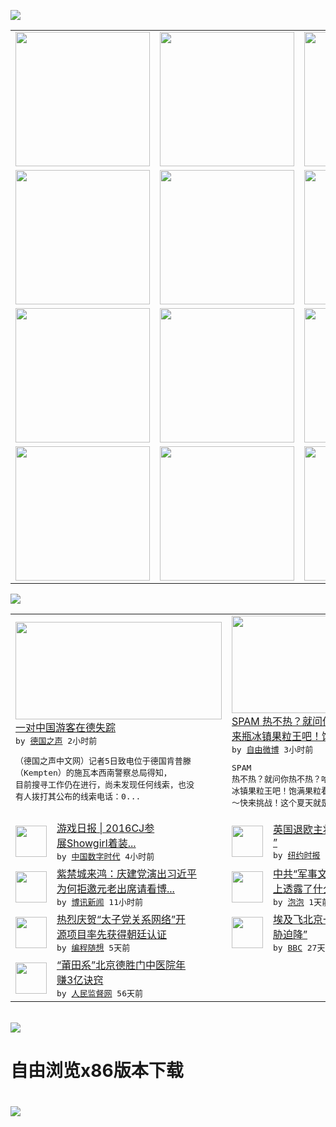 

<a href="https://github.com/greatfire/z/raw/master/FreeBrowser.apk"><img src="https://raw.githubusercontent.com/greatfire/wiki/master/x/header.png" /></a><table><tr><td width="262" align="center" valign="center"><a href="https://github.com/greatfire/wiki/wiki/nyt" title="纽约时报中文网 国际纵览"><img src="https://raw.githubusercontent.com/greatfire/wiki/master/x/nyt_flag.png" width="215"/></a></td><td width="262" align="center" valign="center"><a href="https://github.com/greatfire/wiki/wiki/dw" title=""><img src="https://raw.githubusercontent.com/greatfire/wiki/master/x/dw_flag.png" width="215"/></a></td><td width="262" align="center" valign="center"><a href="https://github.com/greatfire/wiki/wiki/rmjd" title=""><img src="https://raw.githubusercontent.com/greatfire/wiki/master/x/rmjd_flag.png" width="215"/></a></td></tr><tr><td width="262" align="center" valign="center"><a href="https://github.com/paopaonetizen/website" title="泡泡 - 未经审查的互联网信息"><img src="https://raw.githubusercontent.com/greatfire/wiki/master/x/pp_flag.png" width="215"/></a></td><td width="262" align="center" valign="center"><a href="https://github.com/getlantern/mirror" title="以及自由微博和GreatFire.org官方中文论坛"><img src="https://raw.githubusercontent.com/greatfire/wiki/master/x/lantern_flag.png" width="215"/></a></td><td width="262" align="center" valign="center"><a href="https://github.com/cdtmirrors/m/" title=""><img src="https://raw.githubusercontent.com/greatfire/wiki/master/x/cdt_flag.png" width="215"/></a></td></tr><tr><td width="262" align="center" valign="center"><a href="https://github.com/program-think/blog" title="编程随想的博客"><img src="https://raw.githubusercontent.com/greatfire/wiki/master/x/pt_flag.png" width="215"/></a></td><td width="262" align="center" valign="center"><a href="https://github.com/greatfire/wiki/wiki/bbc" title=""><img src="https://raw.githubusercontent.com/greatfire/wiki/master/x/bbc_flag.png" width="215"/></a></td><td width="262" align="center" valign="center"><a href="https://github.com/freeweibo/s" title="自由微博 - 匿名和不受屏蔽的新浪微博搜索"><img src="https://raw.githubusercontent.com/greatfire/wiki/master/x/fw_flag.png" width="215"/></a></td></tr><tr><td width="262" align="center" valign="center"><a href="https://github.com/greatfire/wiki/wiki/google" title=""><img src="https://raw.githubusercontent.com/greatfire/wiki/master/x/google_flag.png" width="215"/></a></td><td width="262" align="center" valign="center"><a href="https://github.com/bxnews/boxun" title=""><img src="https://raw.githubusercontent.com/greatfire/wiki/master/x/bx_flag.png" width="215"/></a></td><td width="262" align="center" valign="center"><a href="https://github.com/greatfire/wiki/wiki/open-source" title="欢迎访问GreatFire.org开发者项目网站"><img src="https://raw.githubusercontent.com/greatfire/wiki/master/x/open-source_flag.png" width="215"/></a></td></tr></table><img src="https://raw.githubusercontent.com/greatfire/wiki/master/x/newsfeed text.png" /><table cols="4"><tr><td colspan="2" width="380"><a href="http://dw.com/p/1JJAj?maca=chi-GK-text-greatfire-all-chinese-15625-xml-mrss"><img src="http://www.dw.com/image/0,,18537194_302,00.jpg" width="330" height="156"/></a></br><a href="http://dw.com/p/1JJAj?maca=chi-GK-text-greatfire-all-chinese-15625-xml-mrss">一对中国游客在德失踪</a></br><kbd> by <a href="http://dw.de">德国之声</a> 2小时前 </kbd></br><pre>（德国之声中文网）记者5日致电位于德国肯普滕<br/>（Kempten）的施瓦本西南警察总局得知，<br/>目前搜寻工作仍在进行，尚未发现任何线索，也没<br/>有人拨打其公布的线索电话：0...</pre></td><td colspan="2" width="380"><a href="https://freeweibo.com/weibo/3993924231862847"><img src="http://ww3.sinaimg.cn/large/aa0a453dgw1f5j2g9uouuj20bn0b00tl.jpg" width="330" height="156"/></a></br><a href="https://freeweibo.com/weibo/3993924231862847">SPAM 热不热？就问你热不热？哈哈哈，<br/>来瓶冰镇果粒王吧！饱…</a></br><kbd> by <a href="https://freeweibo.com/">自由微博</a> 3小时前 </kbd></br><pre>SPAM 热不热？就问你热不热？哈哈哈，来瓶<br/>冰镇果粒王吧！饱满果粒看得见，参与游戏拿奖品<br/>～快来挑战！这个夏天就是要</pre></td></tr><tr><td><img src="http://i1.wp.com/chinadigitaltimes.net/chinese/files/2016/07/215046b3c5e278d2529ada5fa2a80051.jpg?resize=504%2C266" width="50" height="50"/></td><td width="280"><a href="http://feedproxy.google.com/~r/chinadigitaltimes/IyPt/~3/5usW8Pz2h2Q/">游戏日报 | 2016CJ参<br/>展Showgirl着装...</a></br><kbd> by <a href="http://chinadigitaltimes.net/chinese/">中国数字时代</a> 4小时前 </kbd></td><td><img src="https://static01.nyt.com/images/2016/07/05/world/05farage-web2/05farage-web2-articleLarge.jpg" width="50" height="50"/></td><td width="280"><a href="https://d7odklm2qes9e.cloudfront.net/international/20160705/nigel-farage-ukip-brexit/">英国退欧主将法拉奇“功成身退<br/>”</a></br><kbd> by <a href="http://m.cn.nytimes.com/">纽约时报</a> 7小时前 </kbd></td></tr><tr><td><img src="http://www.boxun.com/news/images/2016/07/201607051818china1.jpg" width="50" height="50"/></td><td width="280"><a href="http://www.boxun.com/news/gb/china/2016/07/201607051818.shtml">紫禁城来鸿：庆建党演出习近平<br/>为何拒邀元老出席请看博...</a></br><kbd> by <a href="http://www.boxun.com">博讯新闻</a> 11小时前 </kbd></td><td><img src="https://pao-pao.net/sites/pao-pao.net/files/styles/large/public/wen_zhong_1_0.jpg?itok=ubOzSjUb" width="50" height="50"/></td><td width="280"><a href="https://pao-pao.net/article/718">中共“军事文化网络主题论坛”<br/>上透露了什么信息</a></br><kbd> by <a href="https://pao-pao.net">泡泡</a> 1天前 </kbd></td></tr><tr><td><img src="https://raw.githubusercontent.com/greatfire/wiki/master/x/pt_logo.png" width="50" height="50"/></td><td width="280"><a href="http://feedproxy.google.com/~r/programthink/~3/-EmAkH3jRnY/github-take-down-zhao-repository.html">热烈庆贺“太子党关系网络”开<br/>源项目率先获得朝廷认证</a></br><kbd> by <a href="http://program-think.blogspot.com">编程随想</a> 5天前 </kbd></td><td><img src="http://a.files.bbci.co.uk/worldservice/live/assets/images/2016/05/19/160519172724_egypt_air_plane_144x81__nocredit.jpg" width="50" height="50"/></td><td width="280"><a href="http://www.bbc.com/zhongwen/simp/world/2016/06/160608_egypt_china_flight_uzbekistan">埃及飞北京一架客机“因炸弹威<br/>胁迫降”</a></br><kbd> by <a href="http://www.bbc.co.uk/zhongwen/simp">BBC</a> 27天前 </kbd></td></tr><tr><td><img src="http://www.rmjdw.com/uploads/160510/3-1605102102421C.jpg" width="50" height="50"/></td><td width="280"><a href="http://www.rmjdw.com//tebiebaodao/20160510/15526.html">“莆田系”北京德胜门中医院年<br/>赚3亿诀窍 </a></br><kbd> by <a href="http://www.rmjdw.com/">人民监督网</a> 56天前 </kbd></td></table></br><a href="https://github.com/greatfire/z/raw/master/FreeBrowser.apk"><img src="https://raw.githubusercontent.com/greatfire/wiki/master/x/download app.png" /></a><h1>自由浏览x86版本下载<h1><a href="https://github.com/greatfire/z/raw/master/FreeBrowser-x86.apk"><img src="https://raw.githubusercontent.com/greatfire/images/master/fb86.qr.png" /></a>